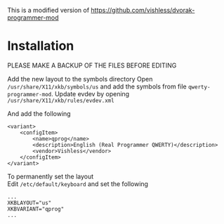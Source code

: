 This is a modified version of https://github.com/vishless/dvorak-programmer-mod

# Installation

PLEASE MAKE A BACKUP OF THE FILES BEFORE EDITING

Add the new layout to the symbols directory
Open `/usr/share/X11/xkb/symbols/us` and add the symbols from file `qwerty-programmer-mod`.
Update evdev by opening `/usr/share/X11/xkb/rules/evdev.xml`

And add the following
```
<variant>
    <configItem>
        <name>qprog</name>
        <description>English (Real Programmer QWERTY)</description>
        <vendor>Vishless</vendor>
    </configItem>
</variant>
```
To permanently set the layout  
Edit `/etc/default/keyboard` and set the following

```
...
XKBLAYOUT="us"
XKBVARIANT="qprog"
...
```
